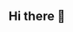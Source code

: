 ## Hi there 👋

<!--
**AVMatvieieva/AVMatvieieva** is a ✨ _special_ ✨ repository because its `README.md` (this file) appears on your GitHub profile.

Here are some ideas to get you started:

- 🔭 I’m currently study
- 🌱 I’m currently learning github
- 👯 I’m looking to collaborate on Data Science project
- 🤔 I’m looking for help with finding a first job
- 💬 Ask me about why i would like to become a deweloper
- 📫 How to reach me: avmatvieieva@gmail.com
- 😄 Pronouns: Hard work
- ⚡ Fun fact: I try to do all my best but for a long time, I can't go to the finish line
-->
